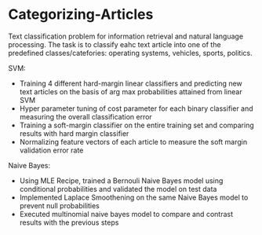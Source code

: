 # Categorizing-Articles
Text classification problem for information retrieval and natural language processing. The task is to classify eahc text article into one of the predefined classes/catefories: operating systems, vehicles, sports, politics. 

SVM: 
- Training 4 different hard-margin linear classifiers and predicting new text articles on the basis of arg max probabilities attained from linear SVM
- Hyper parameter tuning of cost parameter for each binary classifier and measuring the overall classification error
- Training a soft-margin classifier on the entire training set and comparing results with hard margin classifier
- Normalizing feature vectors of each article to measure the soft margin validation error rate 

Naive Bayes: 
- Using MLE Recipe, trained a Bernouli Naive Bayes model using conditional probabilities and validated the model on test data
- Implemented Laplace Smoothening on the same Naive Bayes model to prevent null probabilities
- Executed multinomial naive bayes model to compare and contrast results with the previous steps
